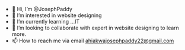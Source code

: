 - 👋 Hi, I’m @JosephPaddy
- 👀 I’m interested in website designing
- 🌱 I’m currently learning ...IT
- 💞️ I’m looking to collaborate with expert in website designing to learn more.
- 📫 How to reach me via email ahiakwajosephpaddy22@gmail.com

<!---
JosephPaddy/JosephPaddy is a ✨ special ✨ repository because its `README.md` (this file) appears on your GitHub profile.
You can click the Preview link to take a look at your changes.
--->
